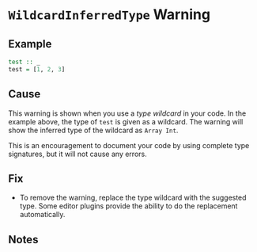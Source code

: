 # `WildcardInferredType` Warning

## Example

```purescript
test :: _
test = [1, 2, 3]
```

## Cause

This warning is shown when you use a _type wildcard_ in your code. In the example above, the type of `test` is given as a wildcard. The warning will show the inferred type of the wildcard as `Array Int`.

This is an encouragement to document your code by using complete type signatures, but it will not cause any errors.

## Fix

- To remove the warning, replace the type wildcard with the suggested type. Some editor plugins provide the ability to do the replacement automatically.

## Notes

